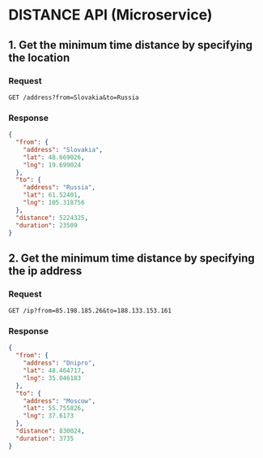 # DISTANCE API (Microservice)

## 1. Get the minimum time distance by specifying the location

### Request

`GET /address?from=Slovakia&to=Russia`

### Response

```json
{
  "from": {
    "address": "Slovakia",
    "lat": 48.669026,
    "lng": 19.699024
  },
  "to": {
    "address": "Russia",
    "lat": 61.52401,
    "lng": 105.318756
  },
  "distance": 5224325,
  "duration": 23509
}
```

## 2. Get the minimum time distance by specifying the ip address

### Request

`GET /ip?from=85.198.185.26&to=188.133.153.161`

### Response

```json
{
  "from": {
    "address": "Dnipro",
    "lat": 48.464717,
    "lng": 35.046183
  },
  "to": {
    "address": "Moscow",
    "lat": 55.755826,
    "lng": 37.6173
  },
  "distance": 830024,
  "duration": 3735
}
```